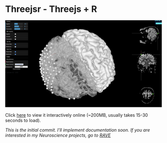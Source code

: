 # Threejsr - Threejs + R

![Threejsr in RAVE](https://raw.githubusercontent.com/dipterix/threejsr/master/inst/screenshot.png)

Click <a href='http://34.214.213.191/'>here</a> to view it interactively online (~200MB, usually takes 15-30 seconds to load).


*This is the initial commit. I'll implement documentation soon. If you are interested in my Neuroscience projects, go to [RAVE](https://github.com/beauchamplab/rave)*
